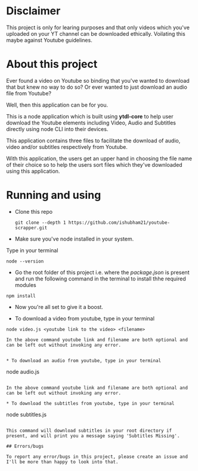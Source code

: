 # Disclaimer 

This project is only for learing purposes and that only videos which you've uploaded on your YT channel can be downloaded ethically. Voilating this maybe against Youtube guidelines.

# About this project 

Ever found a video on Youtube so binding that you've wanted to download that but knew no way to do so? Or ever wanted to just download an audio file from Youtube?

Well, then this application can be for you.

This is a node application which is built using **ytdl-core** to help user download the Youtube elements including Video, Audio and Subtitles directly using node CLI into their devices. 

This application contains three files to facilitate the download of audio, video and/or subtitles respectively from Youtube.

With this application, the users get an upper hand in choosing the file name of their choice so to help the users sort files which they've downloaded using this application.

# Running and using

* Clone this repo
  
  ```
  git clone --depth 1 https://github.com/ishubham21/youtube-scrapper.git
  ```

* Make sure you've node installed in your system.
 
 Type in your terminal 
 ```
 node --version
 ```

* Go the root folder of this project i.e. where the *package.json* is present and run the following command in the terminal to install thhe required modules

```
npm install
```

* Now you're all set to give it a boost.

* To download a video from youtube, type in your terminal

```
node video.js <youtube link to the video> <filename>

In the above command youtube link and filename are both optional and can be left out without invoking any error.


* To download an audio from youtube, type in your terminal

```
node audio.js <youtube link to the video> <filename>
```

In the above command youtube link and filename are both optional and can be left out without invoking any error.

* To download the subtitles from youtube, type in your terminal 

```
node subtitles.js <youtube link to the video>
```

This command will download subtitles in your root directory if present, and will print you a message saying 'Subtitles Missing'.

## Errors/bugs

To report any error/bugs in this project, please create an issue and I'll be more than happy to look into that.